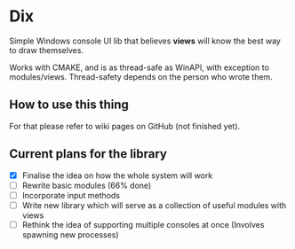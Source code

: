 # Dix
Simple Windows console UI lib that believes **views** will know the best way to draw themselves.

Works with CMAKE, and is as thread-safe as WinAPI, with exception to modules/views. Thread-safety depends on the person who wrote them.

## How to use this thing
For that please refer to wiki pages on GitHub (not finished yet).

## Current plans for the library
- [x] Finalise the idea on how the whole system will work
- [ ] Rewrite basic modules (66% done)
- [ ] Incorporate input methods
- [ ] Write new library which will serve as a collection of useful modules with views
- [ ] Rethink the idea of supporting multiple consoles at once (Involves spawning new processes)